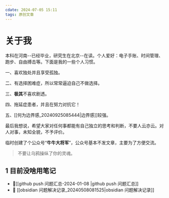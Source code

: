 ```yaml
---
cdate: 2024-07-05 15:11
tags: 原创文章 
---
```


# 关于我

本科在河南--已经毕业，研究生在北京--在读。个人爱好：电子手账、时间管理、跑步、自由搏击等。下面是我的一些个人习惯。

一、喜欢独处并且享受孤独。

二、有选择困难症，所以常常逼迫自己不做选择。

三、**极其**不喜欢剧透。

四、拖延症患者，并且在努力对抗它！

五、[[何为边界感_20240925085444|边界感]]较强。

最后我想说，希望大家对任何事都能有自己独立的思考和判断，不要人云亦云。对人对事，未知全貌，不予评价。

临时创建了个公众号“**牛牛大将军**”，公众号基本不发文章，主要为了方便交流。

> 不要让乌鸦操纵了你的灵魂。

## 1 目前没啥用笔记

- 📌[[github push 问题汇总-2024-01-08 |github push 问题汇总]] 
- 📌 [[obsidian 问题解决记录_20240508081525|obsidian 问题解决记录]] 
